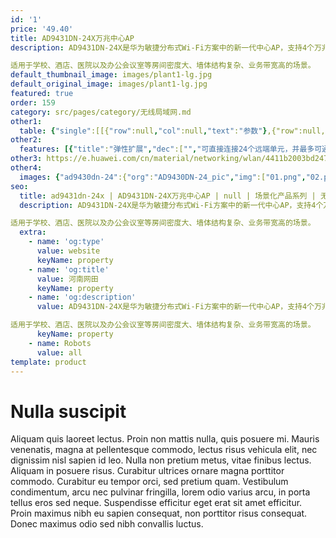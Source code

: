 ```yaml
---
id: '1'
price: '49.40'
title: AD9431DN-24X万兆中心AP
description: AD9431DN-24X是华为敏捷分布式Wi-Fi方案中的新一代中心AP，支持4个万兆上行接口，可以直连多个远端单元部署到室内。万兆中心AP和远端单元之间使用网线连接，集中处理业务转发。

适用于学校、酒店、医院以及办公会议室等房间密度大、墙体结构复杂、业务带宽高的场景。
default_thumbnail_image: images/plant1-lg.jpg
default_original_image: images/plant1-lg.jpg
featured: true
order: 159
category: src/pages/category/无线局域网.md
other1: 
  table: {"single":[[{"row":null,"col":null,"text":"参数"},{"row":null,"col":null,"text":"AD9431DN-24X"}],[{"row":null,"col":null,"text":"尺寸（长×宽×高）"},{"row":null,"col":null,"text":"442mm × 310mm × 43.6mm"}],[{"row":null,"col":null,"text":"电源输入"},{"row":null,"col":null,"text":"额定电压：100V～240V AC，50/60Hz\n最大电压范围：90V～264V AC，47Hz～63Hz"}],[{"row":null,"col":null,"text":"最大功耗"},{"row":null,"col":null,"text":"410W（设备功耗30W，PoE供电380W）"}],[{"row":null,"col":null,"text":"端口"},{"row":null,"col":null,"text":"24 x GE + 4 x 10GE SFP"}],[{"row":null,"col":null,"text":"PoE"},{"row":null,"col":null,"text":"24端口PoE"}],[{"row":null,"col":null,"text":"无线用户接入能力"},{"row":null,"col":null,"text":"最大关联用户数：4096\n最大并发用户数：1024"}],[{"row":null,"col":null,"text":"转发能力"},{"row":null,"col":null,"text":"24Gbps"}],[{"row":null,"col":null,"text":"可管理远端单元数"},{"row":null,"col":null,"text":"24（通过交换机可扩展到48个）"}]]}
other2:
  features: [{"title":"弹性扩展","dec":["","可直接连接24个远端单元，并最多可通过交换机扩展至48个远端单元",""]},{"title":"简易管理","dec":["","远端单元不占用AC License，近万个房间只需要200个AP的管理开销",""]},{"title":"超远距离覆盖","dec":["","中心AP和远端单元之间的连线可达100米，数倍放大网络的部署范围",""]}]
other3: https://e.huawei.com/cn/material/networking/wlan/4411b2003bd247ccbe74cd6cdaa845c3
other4:
  images: {"ad9430dn-24":{"org":"AD9430DN-24_pic","img":["01.png","02.png","03.png","04.png","05.png","06.png","07.png"]}}
seo:
  title: ad9431dn-24x | AD9431DN-24X万兆中心AP | null | 场景化产品系列 | 无线局域网 | 企业网络
  description: AD9431DN-24X是华为敏捷分布式Wi-Fi方案中的新一代中心AP，支持4个万兆上行接口，可以直连多个远端单元部署到室内。万兆中心AP和远端单元之间使用网线连接，集中处理业务转发。

适用于学校、酒店、医院以及办公会议室等房间密度大、墙体结构复杂、业务带宽高的场景。
  extra:
    - name: 'og:type'
      value: website
      keyName: property
    - name: 'og:title'
      value: 河南网田
      keyName: property
    - name: 'og:description'
      value: AD9431DN-24X是华为敏捷分布式Wi-Fi方案中的新一代中心AP，支持4个万兆上行接口，可以直连多个远端单元部署到室内。万兆中心AP和远端单元之间使用网线连接，集中处理业务转发。

适用于学校、酒店、医院以及办公会议室等房间密度大、墙体结构复杂、业务带宽高的场景。
      keyName: property
    - name: Robots
      value: all
template: product
---
```


# Nulla suscipit

Aliquam quis laoreet lectus. Proin non mattis nulla, quis posuere mi. Mauris venenatis, magna at pellentesque commodo, lectus risus vehicula elit, nec dignissim nisl sapien id leo. Nulla non pretium metus, vitae finibus lectus. Aliquam in posuere risus. Curabitur ultrices ornare magna porttitor commodo. Curabitur eu tempor orci, sed pretium quam. Vestibulum condimentum, arcu nec pulvinar fringilla, lorem odio varius arcu, in porta tellus eros sed neque. Suspendisse efficitur eget erat sit amet efficitur. Proin maximus nibh eu sapien consequat, non porttitor risus consequat. Donec maximus odio sed nibh convallis luctus.